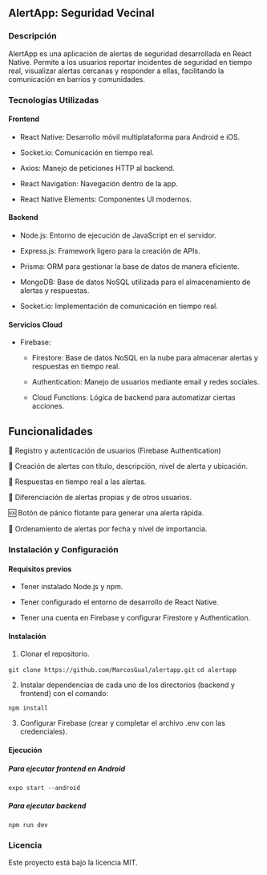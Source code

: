 ## AlertApp: Seguridad Vecinal

### Descripción

AlertApp es una aplicación de alertas de seguridad desarrollada en React Native. Permite a los usuarios reportar incidentes de seguridad en tiempo real, visualizar alertas cercanas y responder a ellas, facilitando la comunicación en barrios y comunidades.

### Tecnologías Utilizadas

#### Frontend

- React Native: Desarrollo móvil multiplataforma para Android e iOS.

- Socket.io: Comunicación en tiempo real.

- Axios: Manejo de peticiones HTTP al backend.

- React Navigation: Navegación dentro de la app.

- React Native Elements: Componentes UI modernos.

#### Backend

- Node.js: Entorno de ejecución de JavaScript en el servidor.

- Express.js: Framework ligero para la creación de APIs.

- Prisma: ORM para gestionar la base de datos de manera eficiente.

- MongoDB: Base de datos NoSQL utilizada para el almacenamiento de alertas y respuestas.

- Socket.io: Implementación de comunicación en tiempo real.

#### Servicios Cloud

- Firebase:

    * Firestore: Base de datos NoSQL en la nube para almacenar alertas y respuestas en tiempo real.

    * Authentication: Manejo de usuarios mediante email y redes sociales.

    * Cloud Functions: Lógica de backend para automatizar ciertas acciones.

## Funcionalidades

📍 Registro y autenticación de usuarios (Firebase Authentication)

🚨 Creación de alertas con título, descripción, nivel de alerta y ubicación.

💬 Respuestas en tiempo real a las alertas.

📌 Diferenciación de alertas propias y de otros usuarios.

🆘 Botón de pánico flotante para generar una alerta rápida.

📅 Ordenamiento de alertas por fecha y nivel de importancia.

### Instalación y Configuración

#### Requisitos previos

- Tener instalado Node.js y npm.

- Tener configurado el entorno de desarrollo de React Native.

- Tener una cuenta en Firebase y configurar Firestore y Authentication.

#### Instalación

1. Clonar el repositorio.

`git clone https://github.com/MarcosGual/alertapp.git`
`cd alertapp`

2. Instalar dependencias de cada uno de los directorios (backend y frontend) con el comando:

`npm install`

3. Configurar Firebase (crear y completar el archivo .env con las credenciales).

#### Ejecución

##### Para ejecutar frontend en Android

`expo start --android`

##### Para ejecutar backend

`npm run dev`

### Licencia

Este proyecto está bajo la licencia MIT.